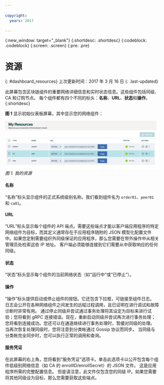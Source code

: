 ```yaml
---

copyright:
  years: 2017

---
```


{:new_window: target="_blank"}
{:shortdesc: .shortdesc}
{:codeblock: .codeblock}
{:screen: .screen}
{:pre: .pre}

# 资源
{: #dashboard_resources}
上次更新时间：2017 年 3 月 16 日
{: .last-updated}

此屏幕包含区块链组件的重要网络详细信息和实时状态信息。这些组件包括同级、CA 和订购节点。
每个组件都有四个不同的标头：**名称**、**URL**、**状态**和**操作**。
{:shortdesc}

**图 1** 显示初始仪表板屏幕，其中显示您的网络组件：

![区块链网络](images/myresources.png "我的资源")
*图 1. 我的资源*

#### 名称

“名称”标头显示组件的正式系统级别名称。我们看到组件名为 `order01`、`peer01` 和 `ca01`。  

#### URL

“URL”标头显示每个组件的 API 端点。需要这些端点才能以客户端应用程序的特定网络组件为目标，而其定义通常存在于应用程序随附的 JSON 模型化配置文件中。如果您定制需要组织外同级保证的应用程序，那么您需要在带外操作中从相关管理员处检索这些 IP 地址。
客户端必须能够连接到它们需要从中获取响应的任何同级。


#### 状态

“状态”标头显示每个组件的当前网络状态（如“运行中”或“已停止”）。

#### 操作

“操作”标头提供启动或停止组件的按钮。它还包含下拉框，可链接至组件日志。
日志会公开在各种网络组件之间发生的远程过程调用，且已证明在进行调试和故障诊断时非常有用。
通过停止同级并尝试通过事务处理将其设定为目标来进行试验；您将看到 gRPC 连接错误。现在，重新启动同级并尝试再次进行事务处理；您将看到连接成功。您还可以在通道继续进行事务处理时，暂缓对同级的处理。
当再次恢复处理同级时，您将注意到分类帐通过 Gossip 协议而同步。
当同级与分类帐完全同步时，您可以执行正常的调用和查询。
  

#### 服务凭证

在此屏幕的右上角，您将看到“服务凭证”选项卡。单击此选项卡以公开包含每个组件低级别网络信息（如 CA 的 enrollID/enrollSecret）的 JSON 文件。
这是应用程序所需的完整配置信息。
但是请注意，此文件仅包含您的同级 IP。如果您需要将其他同级设为目标，那么您需要获取这些端点。
   
